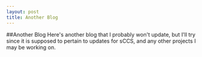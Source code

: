 ```yaml
---
layout: post
title: Another Blog
---
```


##Another Blog
Here's another blog that I probably won't update, but I'll try since it is supposed to pertain to updates for sCCS, and any other projects I may be working on.
